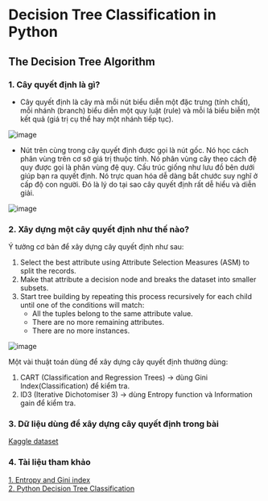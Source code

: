 # Decision Tree Classification in Python

## The Decision Tree Algorithm

### 1. Cây quyết định là gì?
- Cây quyết định là cây mà mỗi nút biểu diễn một đặc trưng (tính chất), mỗi nhánh (branch) biểu diễn một quy luật (rule) và mỗi lá biểu biễn một kết quả (giá trị cụ thể hay một nhánh tiếp tục).

![image](https://user-images.githubusercontent.com/92797788/235626543-983fea90-83c3-4692-aefe-a60e61def1a2.png)

- Nút trên cùng trong cây quyết định được gọi là nút gốc. Nó học cách phân vùng trên cơ sở giá trị thuộc tính. Nó phân vùng cây theo cách đệ quy được gọi là phân vùng đệ quy. Cấu trúc giống như lưu đồ bên dưới giúp bạn ra quyết định. Nó trực quan hóa dễ dàng bắt chước suy nghĩ ở cấp độ con người. Đó là lý do tại sao cây quyết định rất dễ hiểu và diễn giải.

![image](https://user-images.githubusercontent.com/92797788/235626666-31691d03-9ac5-4229-8bda-624da8e1fb27.png)


### 2. Xây dựng một cây quyết định như thế nào?
Ý tưởng cơ bản để xây dựng cây quyết định như sau:
  1. Select the best attribute using Attribute Selection Measures (ASM) to split the records.
  2. Make that attribute a decision node and breaks the dataset into smaller subsets.
  3. Start tree building by repeating this process recursively for each child until one of the conditions will match:
      * All the tuples belong to the same attribute value.
      * There are no more remaining attributes.
      * There are no more instances.

  ![image](https://user-images.githubusercontent.com/92797788/235628307-f01d9829-9d9b-4b97-9134-c3785362bb05.png) 

Một vài thuật toán dùng để xây dựng cây quyết định thường dùng:
  1. CART (Classification and Regression Trees) → dùng Gini Index(Classification) để kiểm tra.
  2. ID3 (Iterative Dichotomiser 3) → dùng Entropy function và Information gain để kiểm tra.

### 3. Dữ liệu dùng để xây dựng cây quyết định trong bài
  [Kaggle dataset](https://www.kaggle.com/datasets/uciml/pima-indians-diabetes-database)

### 4. Tài liệu tham khảo
  [1. Entropy and Gini index](https://viblo.asia/p/cay-quyet-dinh-decision-tree-RnB5pXWJ5PG)
  </br>
  [2. Python Decision Tree Classification](https://www.datacamp.com/tutorial/decision-tree-classification-python)
  
  
  
  
  
  


